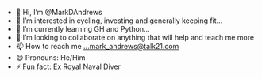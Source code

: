 - 👋 Hi, I’m @MarkDAndrews
- 👀 I’m interested in cycling, investing and generally keeping fit...
- 🌱 I’m currently learning GH and Python...
- 💞️ I’m looking to collaborate on anything that will help and teach me more
- 📫 How to reach me ...mark_andrews@talk21.com
- 😄 Pronouns: He/Him
- ⚡ Fun fact: Ex Royal Naval Diver

<!---
MarkDAndrews/MarkDAndrews is a ✨ special ✨ repository because its `README.md` (this file) appears on your GitHub profile.
You can click the Preview link to take a look at your changes.
--->
